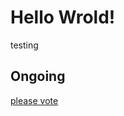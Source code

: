 Hello Wrold!
===

testing  


Ongoing
---


[please vote](https://www.desjoyaux.fr/prixhorizon/projet/50)  
